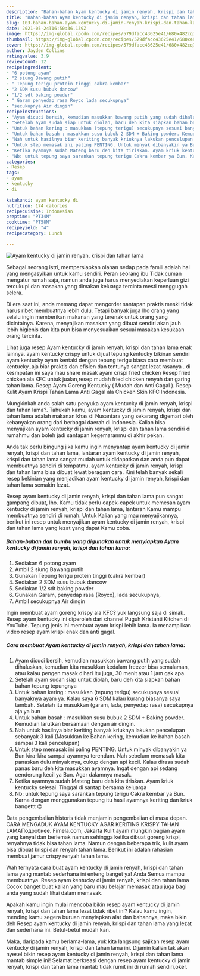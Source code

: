 ```yaml
---
description: "Bahan-bahan Ayam kentucky di jamin renyah, krispi dan tahan lama yang nikmat dan Mudah Dibuat"
title: "Bahan-bahan Ayam kentucky di jamin renyah, krispi dan tahan lama yang nikmat dan Mudah Dibuat"
slug: 103-bahan-bahan-ayam-kentucky-di-jamin-renyah-krispi-dan-tahan-lama-yang-nikmat-dan-mudah-dibuat
date: 2021-05-24T16:50:36.139Z
image: https://img-global.cpcdn.com/recipes/579dfacc43625e41/680x482cq70/ayam-kentucky-di-jamin-renyah-krispi-dan-tahan-lama-foto-resep-utama.jpg
thumbnail: https://img-global.cpcdn.com/recipes/579dfacc43625e41/680x482cq70/ayam-kentucky-di-jamin-renyah-krispi-dan-tahan-lama-foto-resep-utama.jpg
cover: https://img-global.cpcdn.com/recipes/579dfacc43625e41/680x482cq70/ayam-kentucky-di-jamin-renyah-krispi-dan-tahan-lama-foto-resep-utama.jpg
author: Jayden Collins
ratingvalue: 3.9
reviewcount: 12
recipeingredient:
- "6 potong ayam"
- "2 siung Bawang putih"
- " Tepung terigu protein tinggi cakra kembar"
- "2 SDM susu bubuk dancow"
- "1/2 sdt baking powder"
- " Garam penyedap rasa Royco lada secukupnya"
- "secukupnya Air dingin"
recipeinstructions:
- "Ayam dicuci bersih, kemudian masukkan bawang putih yang sudah dihaluskan, kemudian kita masukkan kedalam freezer bisa semalaman, atau kalau pengen masak dihari itu juga, 30 menit atau 1 jam gak apa."
- "Setelah ayam sudah siap untuk diolah, baru deh kita siapkan bahan bahan tepung tepungnya"
- "Untuk bahan kering : masukkan (tepung terigu) secukupnya sesuai banyaknya ayam ya. Kalau saya 6 SDM kalau kurang biasanya saya tambah. Setelah itu masukkan (garam, lada, penyedap rasa) secukupnya aja ya bun"
- "Untuk bahan basah : masukkan susu bubuk 2 SDM + Baking powder. Kemudian larutkan bersamaan dengan air dingin."
- "Nah untuk hasilnya biar keriting banyak kriuknya lakukan pencelupan sebanyak 3 kali (Masukkan ke Bahan kering, kemudian ke bahan basah sampai 3 kali pencelupan)"
- "Untuk step memasak ini paling PENTING. Untuk minyak dibanyakin ya Bun kira-kira sampai ayamnya terendam. Nah sebelum memasak kita panaskan dulu minyak nya, cukup dengan api kecil. Kalau dirasa sudah panas baru deh kita masukkan ayamnya. Ingat dengan api sedang cenderung kecil ya Bun. Agar dalamnya masak."
- "Ketika ayamnya sudah Mateng baru deh kita tiriskan. Ayam kriuk kentucky selesai. Tinggal di santap bersama keluarga"
- "Nb: untuk tepung saya sarankan tepung terigu Cakra kembar ya Bun. Karna dengan menggunakan tepung itu hasil ayamnya keriting dan kriuk bangettt 😍"
categories:
- Resep
tags:
- ayam
- kentucky
- di

katakunci: ayam kentucky di 
nutrition: 174 calories
recipecuisine: Indonesian
preptime: "PT34M"
cooktime: "PT58M"
recipeyield: "4"
recipecategory: Lunch

---
```



![Ayam kentucky di jamin renyah, krispi dan tahan lama](https://img-global.cpcdn.com/recipes/579dfacc43625e41/680x482cq70/ayam-kentucky-di-jamin-renyah-krispi-dan-tahan-lama-foto-resep-utama.jpg)

Sebagai seorang istri, mempersiapkan olahan sedap pada famili adalah hal yang mengasyikan untuk kamu sendiri. Peran seorang ibu Tidak cuman mengatur rumah saja, namun anda juga harus menyediakan keperluan gizi tercukupi dan masakan yang dimakan keluarga tercinta mesti menggugah selera.

Di era  saat ini, anda memang dapat mengorder santapan praktis meski tidak harus ribet membuatnya lebih dulu. Tetapi banyak juga lho orang yang selalu ingin memberikan makanan yang terenak untuk orang yang dicintainya. Karena, menyajikan masakan yang dibuat sendiri akan jauh lebih higienis dan kita pun bisa menyesuaikan sesuai masakan kesukaan orang tercinta. 

Lihat juga resep Ayam kentucky di jamin renyah, krispi dan tahan lama enak lainnya. ayam kentucky crispy untuk dijual tepung kentucky bikinan sendiri ayam kentucky ayam kentaki dengan tepung terigu biasa cara membuat kentucky..aja biar praktis dan efisien dan tentunya sangat lezat rasanya . di kesmpatan ini saya mau share masak ayam crispi fried chicken Resep fried chicken ala KFC untuk jualan,resep mudah fried chicken renyah dan garing tahan lama. Resep Ayam Goreng Kentucky ( Mudah dan Anti Gagal ). Resep Kulit Ayam Krispi Tahan Lama Anti Gagal ala Chicken Skin KFC Indonesia.

Mungkinkah anda salah satu penyuka ayam kentucky di jamin renyah, krispi dan tahan lama?. Tahukah kamu, ayam kentucky di jamin renyah, krispi dan tahan lama adalah makanan khas di Nusantara yang sekarang digemari oleh kebanyakan orang dari berbagai daerah di Indonesia. Kalian bisa menyajikan ayam kentucky di jamin renyah, krispi dan tahan lama sendiri di rumahmu dan boleh jadi santapan kegemaranmu di akhir pekan.

Anda tak perlu bingung jika kamu ingin menyantap ayam kentucky di jamin renyah, krispi dan tahan lama, lantaran ayam kentucky di jamin renyah, krispi dan tahan lama sangat mudah untuk didapatkan dan anda pun dapat membuatnya sendiri di tempatmu. ayam kentucky di jamin renyah, krispi dan tahan lama bisa dibuat lewat beragam cara. Kini telah banyak sekali resep kekinian yang menjadikan ayam kentucky di jamin renyah, krispi dan tahan lama semakin lezat.

Resep ayam kentucky di jamin renyah, krispi dan tahan lama pun sangat gampang dibuat, lho. Kamu tidak perlu capek-capek untuk memesan ayam kentucky di jamin renyah, krispi dan tahan lama, lantaran Kamu mampu membuatnya sendiri di rumah. Untuk Kalian yang mau menyajikannya, berikut ini resep untuk menyajikan ayam kentucky di jamin renyah, krispi dan tahan lama yang lezat yang dapat Kamu coba.

<!--inarticleads1-->

##### Bahan-bahan dan bumbu yang digunakan untuk menyiapkan Ayam kentucky di jamin renyah, krispi dan tahan lama:

1. Sediakan 6 potong ayam
1. Ambil 2 siung Bawang putih
1. Gunakan  Tepung terigu protein tinggi (cakra kembar)
1. Sediakan 2 SDM susu bubuk dancow
1. Sediakan 1/2 sdt baking powder
1. Gunakan  Garam, penyedap rasa (Royco), lada secukupnya,
1. Ambil secukupnya Air dingin


Ingin membuat ayam goreng krispy ala KFC? yuk langsung saja di simak. Resep ayam kentucky ini diperoleh dari channel Puguh Kristanti Kitchen di YouTube. Tepung jenis ini membuat ayam krispi lebih lama. Ia menampilkan video resep ayam krispi enak dan anti gagal. 

<!--inarticleads2-->

##### Cara membuat Ayam kentucky di jamin renyah, krispi dan tahan lama:

1. Ayam dicuci bersih, kemudian masukkan bawang putih yang sudah dihaluskan, kemudian kita masukkan kedalam freezer bisa semalaman, atau kalau pengen masak dihari itu juga, 30 menit atau 1 jam gak apa.
1. Setelah ayam sudah siap untuk diolah, baru deh kita siapkan bahan bahan tepung tepungnya
1. Untuk bahan kering : masukkan (tepung terigu) secukupnya sesuai banyaknya ayam ya. Kalau saya 6 SDM kalau kurang biasanya saya tambah. Setelah itu masukkan (garam, lada, penyedap rasa) secukupnya aja ya bun
1. Untuk bahan basah : masukkan susu bubuk 2 SDM + Baking powder. Kemudian larutkan bersamaan dengan air dingin.
1. Nah untuk hasilnya biar keriting banyak kriuknya lakukan pencelupan sebanyak 3 kali (Masukkan ke Bahan kering, kemudian ke bahan basah sampai 3 kali pencelupan)
1. Untuk step memasak ini paling PENTING. Untuk minyak dibanyakin ya Bun kira-kira sampai ayamnya terendam. Nah sebelum memasak kita panaskan dulu minyak nya, cukup dengan api kecil. Kalau dirasa sudah panas baru deh kita masukkan ayamnya. Ingat dengan api sedang cenderung kecil ya Bun. Agar dalamnya masak.
1. Ketika ayamnya sudah Mateng baru deh kita tiriskan. Ayam kriuk kentucky selesai. Tinggal di santap bersama keluarga
1. Nb: untuk tepung saya sarankan tepung terigu Cakra kembar ya Bun. Karna dengan menggunakan tepung itu hasil ayamnya keriting dan kriuk bangettt 😍


Data pengembalian historis tidak menjamin pengembalian di masa depan. CARA MENGADUK AYAM KENTUCKY AGAR KERITING KRISPY TAHAN LAMAПодробнее. Fimela.com, Jakarta Kulit ayam mungkin bagian ayam yang kenyal dan berlemak namun sehingga ketika dibuat goreng krispi, renyahnya tidak bisa tahan lama. Namun dengan beberapa trik, kulit ayam bisa dibuat krispi dan renyah tahan lama. Berikut ini adalah rahasian membuat jamur crispy renyah tahan lama. 

Wah ternyata cara buat ayam kentucky di jamin renyah, krispi dan tahan lama yang mantab sederhana ini enteng banget ya! Anda Semua mampu membuatnya. Resep ayam kentucky di jamin renyah, krispi dan tahan lama Cocok banget buat kalian yang baru mau belajar memasak atau juga bagi anda yang sudah lihai dalam memasak.

Apakah kamu ingin mulai mencoba bikin resep ayam kentucky di jamin renyah, krispi dan tahan lama lezat tidak ribet ini? Kalau kamu ingin, mending kamu segera buruan menyiapkan alat dan bahannya, maka bikin deh Resep ayam kentucky di jamin renyah, krispi dan tahan lama yang lezat dan sederhana ini. Betul-betul mudah kan. 

Maka, daripada kamu berlama-lama, yuk kita langsung sajikan resep ayam kentucky di jamin renyah, krispi dan tahan lama ini. Dijamin kalian tak akan nyesel bikin resep ayam kentucky di jamin renyah, krispi dan tahan lama mantab simple ini! Selamat berkreasi dengan resep ayam kentucky di jamin renyah, krispi dan tahan lama mantab tidak rumit ini di rumah sendiri,oke!.


